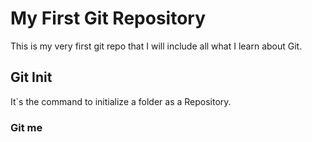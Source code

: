 # My First Git Repository

This is my very first git repo that I will include all what I learn about Git.

## Git Init

It`s the command to initialize a folder as a Repository.

### Git me
